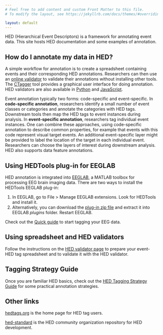 ```yaml
---
# Feel free to add content and custom Front Matter to this file.
# To modify the layout, see https://jekyllrb.com/docs/themes/#overriding-theme-defaults

layout: default
---
```

HED (Hierarchical Event Descriptors) is a framework for annotating event data. This site hosts HED documentation
and some examples of annotation.

## How do I annotate my data in HED?

A simple workflow for annotation is to create a spreadsheet containing events and their corresponding HED annotations.
Researchers can then use an [online validator](https://hedtools.ucsd.edu/hed) to validate their annotations without installing
other tools. The [CTagger](https://github.com/hed-standard/CTagger) tool provides a graphical user
interface for doing annotation. HED validators
are also available in [Python](https://github.com/hed-standard/hed-python) and 
[JavaScript](https://github.com/hed-standard/hed-javascript).  

Event annotation typically two forms: code-specific and event-specific. In **code-specific annotation**, researchers
identify a small number of event classes or categories and annotate the categories with HED tags. Downstream tools
then map the HED tags to event instances during analysis. In **event-specific annotation**, researchers tag
individual event instances. One can combine these approaches, using code-specific annotation to describe common
properties, for example that events with this code represent visual target events. An additional event-specific
layer might be provided to label the location of the target in each individual event. Researchers can choose the
layers of interest during downstream analysis. HED also supports data feature annotations.  

## Using HEDTools plug-in for EEGLAB
HED annotation is integrated into [EEGLAB](https://sccn.ucsd.edu/eeglab), a MATLAB toolbox for processing EEG brain
imaging data. There are two ways to install the HEDTools EEGLAB plug-in:
1. In EEGLAB, go to File > Manage EEGLAB extensions. Look for HEDTools and install it.
2. Alternatively, you can download the [plug-in zip file](https://github.com/hed-standard/hed-matlab/tree/master/EEGLABPlugin) and extract it into EEGLAB *plugins* folder. Restart EEGLAB.

Check out the [Quick guide](quick-guide.md) to start tagging your EEG data.

## Using spreadsheet and HED validators
Follow the instructions on the [HED validator page](https://hedtools.ucsd.edu/hed/spreadsheet) to prepare your event-HED
tag spreadsheet and to validate it with the HED validator.

## Tagging Strategy Guide
Once you are familiar HED basics, check out the
[HED Tagging Strategy Guide](HEDTaggingStrategyGuide.pdf) for some practical annotation strategies.

## Other links

[hedtags.org](https://hedtags.org) is the home page for HED tag users.  

[hed-standard](https://github.com/hed-standard) is the HED community organization repository for HED development.
